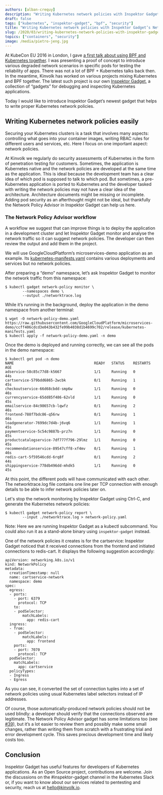 ```yaml
---
authors: [alban-crequy]
description: "Writing Kubernetes network policies with Inspektor Gadget’s Network Policy Advisor"
draft: false
tags: ["kubernetes", "inspektor-gadget", "bpf", "security"]
title: "Writing Kubernetes network policies with Inspektor Gadget’s Network Policy Advisor"
slug: /2020/03/writing-kubernetes-network-policies-with-inspektor-gadgets-network-policy-advisor
topics: ["containers", "security"]
image: /media/pietro-jeng.jpg
---
```


At KubeCon EU 2016 in London, I gave [a first talk about using BPF and
Kubernetes together](https://www.youtube.com/watch?v=67SyRpBja2I). I was
presenting a proof of concept to introduce various degraded network scenarios
in specific pods for testing the reliability of apps. There was not a lot of
BPF + Kubernetes talks back then. In the meantime, Kinvolk has worked on
various projects mixing Kubernetes and BPF together. The latest such project is
our own [Inspektor Gadget](https://github.com/inspektor-gadget/inspektor-gadget), a
collection of “gadgets” for debugging and inspecting Kubernetes applications.

Today I would like to introduce Inspektor Gadget’s newest gadget that helps to
write proper Kubernetes network policies.

## Writing Kubernetes network policies easily

Securing your Kubernetes clusters is a task that involves many aspects:
controlling what goes into your container images, writing RBAC rules for
different users and services, etc. Here I focus on one important aspect:
network policies.

At Kinvolk we regularly do security assessments of Kubernetes in the form of
penetration testing for customers. Sometimes, the application is Kubernetes
native and the network policies are developed at the same time as the
application. This is ideal because the development team has a clear idea of
which pod is supposed to talk to which pod. But sometimes, a pre-Kubernetes
application is ported to Kubernetes and the developer tasked with writing the
network policies may not have a clear idea of the architecture. Architecture
documents might be missing or incomplete. Adding pod security as an
afterthought might not be ideal, but thankfully the Network Policy Advisor in
Inspektor Gadget can help us here.

### The Network Policy Advisor workflow

A workflow we suggest that can improve things is to deploy the application in a
development cluster and let Inspektor Gadget monitor and analyse the network
traffic so it can suggest network policies. The developer can then review the
output and add them in the project.

We will use GoogleCloudPlatform’s microservices-demo application as an example.
Its
[kubernetes-manifests.yaml](https://github.com/GoogleCloudPlatform/microservices-demo/blob/master/release/kubernetes-manifests.yaml)
contains various deployments and services but no network policies.

After preparing a “demo” namespace, let’s ask Inspektor Gadget to monitor the
network traffic from this namespace:

```
$ kubectl gadget network-policy monitor \
        --namespaces demo \
        --output ./networktrace.log
```

While it’s running in the background, deploy the application in the demo
namespace from another terminal:

```
$ wget -O network-policy-demo.yaml https://raw.githubusercontent.com/GoogleCloudPlatform/microservices-demo/ccff406cdcd3e043b432fe99b4038d1b4699c702/release/kubernetes-manifests.yaml
$ kubectl apply -f network-policy-demo.yaml -n demo
```

Once the demo is deployed and running correctly, we can see all the pods in the
demo namespace:

```
$ kubectl get pod -n demo
NAME                                     READY   STATUS    RESTARTS   AGE
adservice-58c85c77d8-k5667               1/1     Running   0          44s
cartservice-579bdd6865-2wcbk             0/1     Running   1          45s
checkoutservice-66d68cbdd-smp6w          1/1     Running   0          46s
currencyservice-65dd85f486-62vld         1/1     Running   0          45s
emailservice-84c98657cb-lqwfz            0/1     Running   2          46s
frontend-788f7bdc86-q56rw                0/1     Running   1          46s
loadgenerator-7699dc7d4b-j6vq6           1/1     Running   1          45s
paymentservice-5c54c9887b-prz7n          1/1     Running   0          45s
productcatalogservice-7df777f796-29lmz   1/1     Running   0          45s
recommendationservice-89547cff8-xf4mv    0/1     Running   1          46s
redis-cart-5f59546cdd-6rq8f              0/1     Running   2          44s
shippingservice-778db496dd-mhdk5         1/1     Running   0          45s
```

At this point, the different pods will have communicated with each other. The
networktrace.log file contains one line per TCP connection with enough details
to be able to infer network policies later on.

Let's stop the network monitoring by Inspektor Gadget using Ctrl-C, and
generate the Kubernetes network policies:

```
$ kubectl gadget network-policy report \
        --input ./networktrace.log > network-policy.yaml
```

Note: Here we are running Inspektor Gadget as a kubectl subcommand. You could
also run it as a stand-alone binary using `inspektor-gadget` instead.

One of the network policies it creates is for the cartservice: Inspektor Gadget
noticed that it received connections from the frontend and initiated
connections to redis-cart. It displays the following suggestion accordingly:

```
apiVersion: networking.k8s.io/v1
kind: NetworkPolicy
metadata:
  creationTimestamp: null
  name: cartservice-network
  namespace: demo
spec:
  egress:
  - ports:
    - port: 6379
      protocol: TCP
    to:
    - podSelector:
        matchLabels:
          app: redis-cart
  ingress:
  - from:
    - podSelector:
        matchLabels:
          app: frontend
    ports:
    - port: 7070
      protocol: TCP
  podSelector:
    matchLabels:
      app: cartservice
  policyTypes:
  - Ingress
  - Egress
```

As you can see, it converted the set of connection tuples into a set of network
policies using usual Kubernetes label selectors instead of IP addresses.

Of course, those automatically-produced network policies should not be used
blindly: a developer should verify that the connections observed are
legitimate. The Network Policy Advisor gadget has some limitations too (see
[#39](https://github.com/inspektor-gadget/inspektor-gadget/issues/39)), but it’s a lot
easier to review them and possibly make some small changes, rather than writing
them from scratch with a frustrating trial and error development cycle. This
saves precious development time and likely costs too.

## Conclusion

Inspektor Gadget has useful features for developers of Kubernetes applications.
As an Open Source project, contributions are welcome. Join the discussions on
the #inspektor-gadget channel in the Kubernetes Slack or, if you want to know
about our services related to pentesting and security, reach us at
[hello@kinvolk.io](mailto:hello@kinvolk.io).

